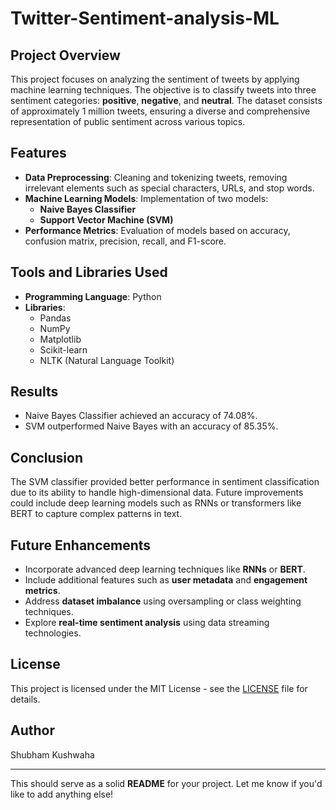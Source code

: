 # Twitter-Sentiment-analysis-ML

## Project Overview
This project focuses on analyzing the sentiment of tweets by applying machine learning techniques. The objective is to classify tweets into three sentiment categories: **positive**, **negative**, and **neutral**. The dataset consists of approximately 1 million tweets, ensuring a diverse and comprehensive representation of public sentiment across various topics.

## Features
- **Data Preprocessing**: Cleaning and tokenizing tweets, removing irrelevant elements such as special characters, URLs, and stop words.
- **Machine Learning Models**: Implementation of two models:
  - **Naive Bayes Classifier**
  - **Support Vector Machine (SVM)**
- **Performance Metrics**: Evaluation of models based on accuracy, confusion matrix, precision, recall, and F1-score.
  
## Tools and Libraries Used
- **Programming Language**: Python
- **Libraries**:
  - Pandas
  - NumPy
  - Matplotlib
  - Scikit-learn
  - NLTK (Natural Language Toolkit)
  

## Results
- Naive Bayes Classifier achieved an accuracy of 74.08%.
- SVM outperformed Naive Bayes with an accuracy of 85.35%.

## Conclusion
The SVM classifier provided better performance in sentiment classification due to its ability to handle high-dimensional data. Future improvements could include deep learning models such as RNNs or transformers like BERT to capture complex patterns in text.

## Future Enhancements
- Incorporate advanced deep learning techniques like **RNNs** or **BERT**.
- Include additional features such as **user metadata** and **engagement metrics**.
- Address **dataset imbalance** using oversampling or class weighting techniques.
- Explore **real-time sentiment analysis** using data streaming technologies.

## License
This project is licensed under the MIT License - see the [LICENSE](LICENSE) file for details.

## Author
Shubham Kushwaha

---

This should serve as a solid **README** for your project. Let me know if you'd like to add anything else!
